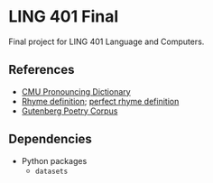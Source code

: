 # LING 401 Final
Final project for LING 401 Language and Computers.

## References

* [CMU Pronouncing Dictionary](http://www.speech.cs.cmu.edu/cgi-bin/cmudict)
* [Rhyme definition](https://en.wikipedia.org/wiki/Rhyme); [perfect rhyme definition](https://en.wikipedia.org/wiki/Perfect_and_imperfect_rhymes)
* [Gutenberg Poetry Corpus](https://github.com/aparrish/gutenberg-poetry-corpus)

## Dependencies

* Python packages
  * `datasets`
